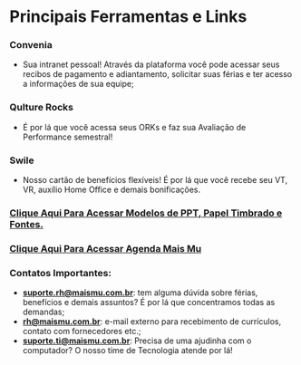 # Principais Ferramentas e Links

### Convenia 

-	Sua intranet pessoal! Através da plataforma você pode acessar seus recibos de pagamento e adiantamento, solicitar suas férias e ter acesso a informações de sua equipe; 

### Qulture Rocks 

-	É por lá que você acessa seus ORKs e faz sua Avaliação de Performance semestral!

### Swile 

-	Nosso cartão de benefícios flexíveis! É por lá que você recebe seu VT, VR, auxílio Home Office e demais bonificações.

### [Clique Aqui Para Acessar Modelos de PPT, Papel Timbrado e Fontes.](https://sites.google.com/maismu.com.br/mural-mais-mu/identidade-visual)

### [Clique Aqui Para Acessar Agenda Mais Mu](https://t.rdsv2.net/ls/click?upn=u001.cJI8nJuE9PaVEAfy0gA2PonyuV2aSvGWq5oqeG8WS7zeat2xQg5gs-2Bq-2FfPT06oY5Lm-2BIcei1BZ9hIHPUU2DdmlwzMpeKgC1NCW46y-2BVCT-2BoTTK7JOYdr6s2zmoNKKCQzMBuo9uBB76kRjyGJIyuz29FlHLNOPEjYyGcZD0zjUvfjdDvR1Fe-2FnIpm7ToaOW6gqwQOf4bXhhuzVTwiU8geNGJZ2-2FU9ItGsHsaBHlZqhopWoovfmpV41QKDtWPN0mRPgKVb00V-2F7UbBhWVkqOsgecZginLTb2nau5Aoey59NC0-3Du1YK_RsPQucZ-2B8JP6CNSMpuvVk7phTZcFiLY-2FR-2F-2B-2BbbqKyNETcaBe0EgAel-2B8oImbPMcEvUN31GjagW9Gvwa597TexItNUMOGFx6Mc4DNHJ-2FTdDSgUyTnu5-2FiIpNzbVwUhwLAf9A3fkcWEXGVUIahx5ra4qJaBz5X18WWYXCVlr-2Bnf1AOYWhtH-2BKKq9BYbuUXId0uq7EMyyrrRURvIQKjq3TJeTU9oq8BlmIsUP39WEaHesor8j8TJxsJxr-2F6aviI31dlIRUix-2FRaYgjpjw1ghnZjAN5N-2BEamJn5d0j4D8DmeXnqgqIzGP8JTlfkNQ12Ln7y5cKYjWXhIQByVZfYKPUSUBJsVxwBAlMe-2FsqYPdFnp5jB0g-2B5L35K8MU-2Boni3fxN9TnZ6fZTDD9QvPlwehnSu2xqn6cfc96fVPthkE5z6KA7y38JpCL1PQ2uPEALpEljE52YMnGmQqu7-2BddYJOLVxL66MCM6AeYC8D15q4uOOOu5P1jkXNKJl3e1f-2FQzsQ3rC7xK-2Fytb7XjzKBHD4carOek0Io2SERwg6eHwajFCH244j18Xd0yVYoopq6SiR7sS2LcVC6j7-2FynecbQKM77U9Z0ZuOG-2BJUg0eVI-2BkuyhU5QgcXm-2BYwRr-2Bh3wXSGR96foxUyiB-2BESh6uQLG3x7ERI8ZAiGLi4OmxhXLLtjFpYQSua4-3D)

### Contatos Importantes:

-	**suporte.rh@maismu.com.br**: tem alguma dúvida sobre férias, benefícios e demais assuntos? É por lá que concentramos todas as demandas;
-	**rh@maismu.com.br**: e-mail externo para recebimento de currículos, contato com fornecedores etc.;
-	**suporte.ti@maismu.com.br**: Precisa de uma ajudinha com o computador? O nosso time de Tecnologia atende por lá!